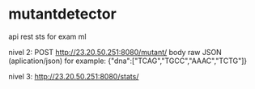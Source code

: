 # mutantdetector
 api rest sts for exam ml
 
 nivel 2:
 POST http://23.20.50.251:8080/mutant/
 body raw JSON (aplication/json) for example: {"dna":["TCAG","TGCC","AAAC","TCTG"]}
 
 nivel 3:
 http://23.20.50.251:8080/stats/
